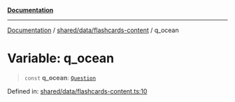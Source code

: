 [**Documentation**](../../../../README.md)

***

[Documentation](../../../../README.md) / [shared/data/flashcards-content](../README.md) / q\_ocean

# Variable: q\_ocean

> `const` **q\_ocean**: [`Question`](../../../types/flashcardTypes/type-aliases/Question.md)

Defined in: [shared/data/flashcards-content.ts:10](https://github.com/Projet-Clovis/flashcard-games/blob/8c85f3457b48eef736423c9679a7c1b51f15688e/src/shared/data/flashcards-content.ts#L10)
